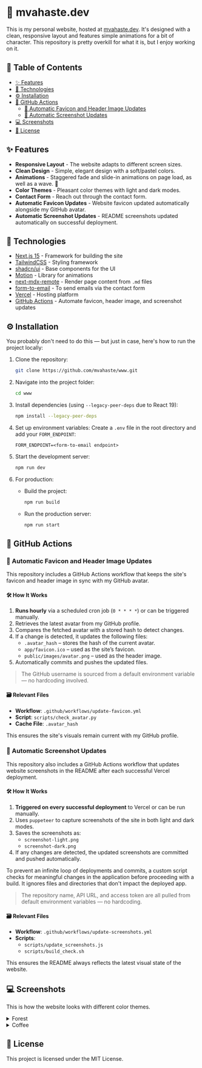 # 🌲 mvahaste.dev

This is my personal website, hosted at [mvahaste.dev](https://mvahaste.dev). It's designed with a clean, responsive layout and features simple animations for a bit of character. This repository is pretty overkill for what it is, but I enjoy working on it.

## 🔖 Table of Contents

- [✨ Features](#-features)
- [🧰 Technologies](#-technologies)
- [⚙️ Installation](#%EF%B8%8F-installation)
- [🤖 GitHub Actions](#-github-actions)
  - [🔄 Automatic Favicon and Header Image Updates](#-automatic-favicon-and-header-image-updates)
  - [🔄 Automatic Screenshot Updates](#-automatic-screenshot-updates)
- [💻 Screenshots](#-screenshots)
- [📜 License](#-license)

## ✨ Features

- **Responsive Layout** - The website adapts to different screen sizes.
- **Clean Design** - Simple, elegant design with a soft/pastel colors.
- **Animations** - Staggered fade and slide-in animations on page load, as well as a wave. 👋
- **Color Themes** - Pleasant color themes with light and dark modes.
- **Contact Form** - Reach out through the contact form.
- **Automatic Favicon Updates** - Website favicon updated automatically alongside my GitHub avatar.
- **Automatic Screenshot Updates** - README screenshots updated automatically on successful deployment.

## 🧰 Technologies

- [Next.js 15](https://nextjs.org/) - Framework for building the site
- [TailwindCSS](https://tailwindcss.com/) - Styling framework
- [shadcn/ui](https://ui.shadcn.com/) - Base components for the UI
- [Motion](https://motion.dev/) - Library for animations
- [next-mdx-remote](https://github.com/hashicorp/next-mdx-remote) - Render page content from `.md` files
- [form-to-email](https://www.form-to-email.com/) - To send emails via the contact form
- [Vercel](https://vercel.com/) - Hosting platform
- [GitHub Actions](https://github.com/features/actions) - Automate favicon, header image, and screenshot updates

## ⚙️ Installation

You probably don't need to do this — but just in case, here's how to run the project locally:

1. Clone the repository:
   ```bash
   git clone https://github.com/mvahaste/www.git
   ```
2. Navigate into the project folder:
   ```bash
   cd www
   ```
3. Install dependencies (using `--legacy-peer-deps` due to React 19):
   ```bash
   npm install --legacy-peer-deps
   ```
4. Set up environment variables:
   Create a `.env` file in the root directory and add your `FORM_ENDPOINT`:

   ```env
   FORM_ENDPOINT=<form-to-email endpoint>
   ```

5. Start the development server:

   ```bash
   npm run dev
   ```

6. For production:
   - Build the project:
     ```bash
     npm run build
     ```
   - Run the production server:
     ```bash
     npm run start
     ```

## 🤖 GitHub Actions

### 🔄 Automatic Favicon and Header Image Updates

This repository includes a GitHub Actions workflow that keeps the site's favicon and header image in sync with my GitHub avatar.

#### 🛠️ How It Works

1. **Runs hourly** via a scheduled cron job (`0 * * * *`) or can be triggered manually.
2. Retrieves the latest avatar from my GitHub profile.
3. Compares the fetched avatar with a stored hash to detect changes.
4. If a change is detected, it updates the following files:
   - `.avatar_hash` – stores the hash of the current avatar.
   - `app/favicon.ico` – used as the site’s favicon.
   - `public/images/avatar.png` – used as the header image.
5. Automatically commits and pushes the updated files.

> The GitHub username is sourced from a default environment variable — no hardcoding involved.

#### 🗃️ Relevant Files

- **Workflow**: `.github/workflows/update-favicon.yml`
- **Script**: `scripts/check_avatar.py`
- **Cache File**: `.avatar_hash`

This ensures the site's visuals remain current with my GitHub profile.

### 🔄 Automatic Screenshot Updates

This repository also includes a GitHub Actions workflow that updates website screenshots in the README after each successful Vercel deployment.

#### 🛠️ How It Works

1. **Triggered on every successful deployment** to Vercel or can be run manually.
2. Uses `puppeteer` to capture screenshots of the site in both light and dark modes.
3. Saves the screenshots as:
   - `screenshot-light.png`
   - `screenshot-dark.png`
4. If any changes are detected, the updated screenshots are committed and pushed automatically.

To prevent an infinite loop of deployments and commits, a custom script checks for meaningful changes in the application before proceeding with a build. It ignores files and directories that don't impact the deployed app.

> The repository name, API URL, and access token are all pulled from default environment variables — no hardcoding.

#### 🗃️ Relevant Files

- **Workflow**: `.github/workflows/update-screenshots.yml`
- **Scripts**:
  - `scripts/update_screenshots.js`
  - `scripts/build_check.sh`

This ensures the README always reflects the latest visual state of the website.

## 💻 Screenshots

This is how the website looks with different color themes.

<details>

<summary>Forest</summary>

| Forest Light                                                        | Forest Dark                                                       |
| ------------------------------------------------------------------- | ----------------------------------------------------------------- |
| ![Forest light screenshot](screenshots/screenshot-forest-light.png) | ![Forest dark screenshot](screenshots/screenshot-forest-dark.png) |

</details>

<details>

<summary>Coffee</summary>

| Coffee Light                                                        | Coffee Dark                                                       |
| ------------------------------------------------------------------- | ----------------------------------------------------------------- |
| ![Coffee light screenshot](screenshots/screenshot-coffee-light.png) | ![Coffee dark screenshot](screenshots/screenshot-coffee-dark.png) |

</details>

## 📜 License

This project is licensed under the MIT License.

